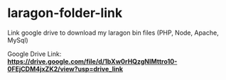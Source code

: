 # laragon-folder-link
Link google drive to download my laragon bin files (PHP, Node, Apache, MySql)

Google Drive Link: <b>https://drive.google.com/file/d/1bXw0rHQzgNIMttro10-0FEjCDM4jxZK2/view?usp=drive_link</b>
